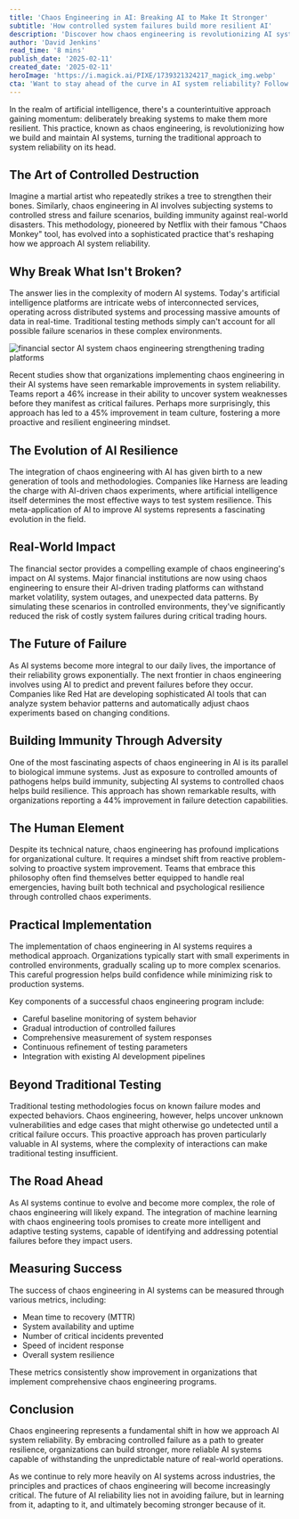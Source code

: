 ```yaml
---
title: 'Chaos Engineering in AI: Breaking AI to Make It Stronger'
subtitle: 'How controlled system failures build more resilient AI'
description: 'Discover how chaos engineering is revolutionizing AI system reliability through controlled failure scenarios. Learn about the counterintuitive approach of deliberately breaking systems to build resilience, and how major organizations are implementing this methodology to create stronger, more reliable AI platforms.'
author: 'David Jenkins'
read_time: '8 mins'
publish_date: '2025-02-11'
created_date: '2025-02-11'
heroImage: 'https://i.magick.ai/PIXE/1739321324217_magick_img.webp'
cta: 'Want to stay ahead of the curve in AI system reliability? Follow us on LinkedIn for the latest insights on chaos engineering and other cutting-edge approaches to building resilient AI systems!'
---
```


In the realm of artificial intelligence, there's a counterintuitive approach gaining momentum: deliberately breaking systems to make them more resilient. This practice, known as chaos engineering, is revolutionizing how we build and maintain AI systems, turning the traditional approach to system reliability on its head.

## The Art of Controlled Destruction

Imagine a martial artist who repeatedly strikes a tree to strengthen their bones. Similarly, chaos engineering in AI involves subjecting systems to controlled stress and failure scenarios, building immunity against real-world disasters. This methodology, pioneered by Netflix with their famous "Chaos Monkey" tool, has evolved into a sophisticated practice that's reshaping how we approach AI system reliability.

## Why Break What Isn't Broken?

The answer lies in the complexity of modern AI systems. Today's artificial intelligence platforms are intricate webs of interconnected services, operating across distributed systems and processing massive amounts of data in real-time. Traditional testing methods simply can't account for all possible failure scenarios in these complex environments.

![financial sector AI system chaos engineering strengthening trading platforms](https://i.magick.ai/PIXE/1739321324220_magick_img.webp)

Recent studies show that organizations implementing chaos engineering in their AI systems have seen remarkable improvements in system reliability. Teams report a 46% increase in their ability to uncover system weaknesses before they manifest as critical failures. Perhaps more surprisingly, this approach has led to a 45% improvement in team culture, fostering a more proactive and resilient engineering mindset.

## The Evolution of AI Resilience

The integration of chaos engineering with AI has given birth to a new generation of tools and methodologies. Companies like Harness are leading the charge with AI-driven chaos experiments, where artificial intelligence itself determines the most effective ways to test system resilience. This meta-application of AI to improve AI systems represents a fascinating evolution in the field.

## Real-World Impact

The financial sector provides a compelling example of chaos engineering's impact on AI systems. Major financial institutions are now using chaos engineering to ensure their AI-driven trading platforms can withstand market volatility, system outages, and unexpected data patterns. By simulating these scenarios in controlled environments, they've significantly reduced the risk of costly system failures during critical trading hours.

## The Future of Failure

As AI systems become more integral to our daily lives, the importance of their reliability grows exponentially. The next frontier in chaos engineering involves using AI to predict and prevent failures before they occur. Companies like Red Hat are developing sophisticated AI tools that can analyze system behavior patterns and automatically adjust chaos experiments based on changing conditions.

## Building Immunity Through Adversity

One of the most fascinating aspects of chaos engineering in AI is its parallel to biological immune systems. Just as exposure to controlled amounts of pathogens helps build immunity, subjecting AI systems to controlled chaos helps build resilience. This approach has shown remarkable results, with organizations reporting a 44% improvement in failure detection capabilities.

## The Human Element

Despite its technical nature, chaos engineering has profound implications for organizational culture. It requires a mindset shift from reactive problem-solving to proactive system improvement. Teams that embrace this philosophy often find themselves better equipped to handle real emergencies, having built both technical and psychological resilience through controlled chaos experiments.

## Practical Implementation

The implementation of chaos engineering in AI systems requires a methodical approach. Organizations typically start with small experiments in controlled environments, gradually scaling up to more complex scenarios. This careful progression helps build confidence while minimizing risk to production systems.

Key components of a successful chaos engineering program include:

- Careful baseline monitoring of system behavior
- Gradual introduction of controlled failures
- Comprehensive measurement of system responses
- Continuous refinement of testing parameters
- Integration with existing AI development pipelines

## Beyond Traditional Testing

Traditional testing methodologies focus on known failure modes and expected behaviors. Chaos engineering, however, helps uncover unknown vulnerabilities and edge cases that might otherwise go undetected until a critical failure occurs. This proactive approach has proven particularly valuable in AI systems, where the complexity of interactions can make traditional testing insufficient.

## The Road Ahead

As AI systems continue to evolve and become more complex, the role of chaos engineering will likely expand. The integration of machine learning with chaos engineering tools promises to create more intelligent and adaptive testing systems, capable of identifying and addressing potential failures before they impact users.

## Measuring Success

The success of chaos engineering in AI systems can be measured through various metrics, including:

- Mean time to recovery (MTTR)
- System availability and uptime
- Number of critical incidents prevented
- Speed of incident response
- Overall system resilience

These metrics consistently show improvement in organizations that implement comprehensive chaos engineering programs.

## Conclusion

Chaos engineering represents a fundamental shift in how we approach AI system reliability. By embracing controlled failure as a path to greater resilience, organizations can build stronger, more reliable AI systems capable of withstanding the unpredictable nature of real-world operations.

As we continue to rely more heavily on AI systems across industries, the principles and practices of chaos engineering will become increasingly critical. The future of AI reliability lies not in avoiding failure, but in learning from it, adapting to it, and ultimately becoming stronger because of it.